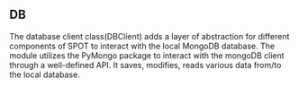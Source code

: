 ## DB

The database client class(DBClient) adds a layer of abstraction for different components of SPOT to interact with the local MongoDB database. The module utilizes the PyMongo package to interact with the mongoDB client through a well-defined API.  It saves, modifies, reads various data from/to the local database.